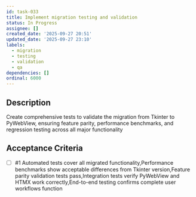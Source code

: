```yaml
---
id: task-033
title: Implement migration testing and validation
status: In Progress
assignee: []
created_date: '2025-09-27 20:51'
updated_date: '2025-09-27 23:10'
labels:
  - migration
  - testing
  - validation
  - qa
dependencies: []
ordinal: 6000
---
```


## Description

Create comprehensive tests to validate the migration from Tkinter to PyWebView, ensuring feature parity, performance benchmarks, and regression testing across all major functionality

## Acceptance Criteria
<!-- AC:BEGIN -->
- [ ] #1 Automated tests cover all migrated functionality,Performance benchmarks show acceptable differences from Tkinter version,Feature parity validation tests pass,Integration tests verify PyWebView and HTMX work correctly,End-to-end testing confirms complete user workflows function
<!-- AC:END -->
